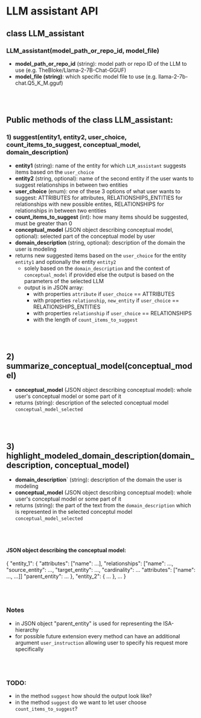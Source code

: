 # LLM assistant API

## class LLM_assistant

### LLM_assistant(model_path_or_repo_id, model_file)
- **model_path_or_repo_id** (string): model path or repo ID of the LLM to use (e.g. TheBloke/Llama-2-7B-Chat-GGUF)
- **model_file (string)**: which specific model file to use (e.g. llama-2-7b-chat.Q5_K_M.gguf)

<br />
<br />

## Public methods of the class LLM_assistant:

### 1) suggest(entity1, entity2, user_choice, count_items_to_suggest, conceptual_model, domain_description)
- **entity1** (string): name of the entity for which `LLM_assistant` suggests items based on the `user_choice`
- **entity2** (string, optional): name of the second entity if the user wants to suggest relationships in between two entities
- **user_choice** (enum): one of these 3 options of what user wants to suggest: ATTRIBUTES for attributes, RELATIONSHIPS_ENTITIES for relationships with new possible entites, RELATIONSHIPS for relationships in between two entities
- **count_items_to_suggest** (int): how many items should be suggested, must be greater than 0
- **conceptual_model** (JSON object describing conceptual model, optional): selected part of the conceptual model by user
- **domain_description** (string, optional): description of the domain the user is modeling
- returns new suggested items based on the `user_choice` for the entity `entity1` and optionally the entity `entity2`
	- solely based on the `domain_description` and the context of `conceptual_model` if provided else the output is based on the parameters of the selected LLM
	- output is in JSON array:
	 	- with properties `attribute` if `user_choice` == ATTRIBUTES
		- with properties `relationship`, `new_entity` if `user_choice` == RELATIONSHIPS_ENTITIES
		- with properties `relationship` if `user_choice` == RELATIONSHIPS
		- with the length of `count_items_to_suggest`

<br />
<br />

## 2) summarize_conceptual_model(conceptual_model)

- **conceptual_model** (JSON object describing conceptual model): whole user's conceptual model or some part of it
- returns (string): description of the selected conceptual model `conceptual_model_selected`

  
<br />
<br />

## 3) highlight_modeled_domain_description(domain_description, conceptual_model)

- **domain_description**` (string): description of the domain the user is modeling
- **conceptual_model** (JSON object describing conceptual model): whole user's conceptual model or some part of it
- returns (string): the part of the text from the `domain_description` which is represented in the selected conceptul model `conceptual_model_selected`

<br />
<br />

#### JSON object describing the conceptual model:

{
	"entity_1":
	{
		"attributes": ["name": ...],
	  	"relationships": ["name": ..., "source_entity": ..., "target_entity": ..., "cardinality": ... "attributes": ["name": ..., ...]]
		"parent_entity": ...
	},
	"entity_2":
	{
		...
	},
	...
}

<br />
<br />

### Notes
- in JSON object "parent_entity" is used for representing the ISA-hierarchy
- for possible future extension every method can have an additional argument `user_instruction` allowing user to specify his request more specifically

<br />
<br />

### TODO:
- in the method `suggest` how should the output look like?
- in the method `suggest` do we want to let user choose `count_items_to_suggest`?